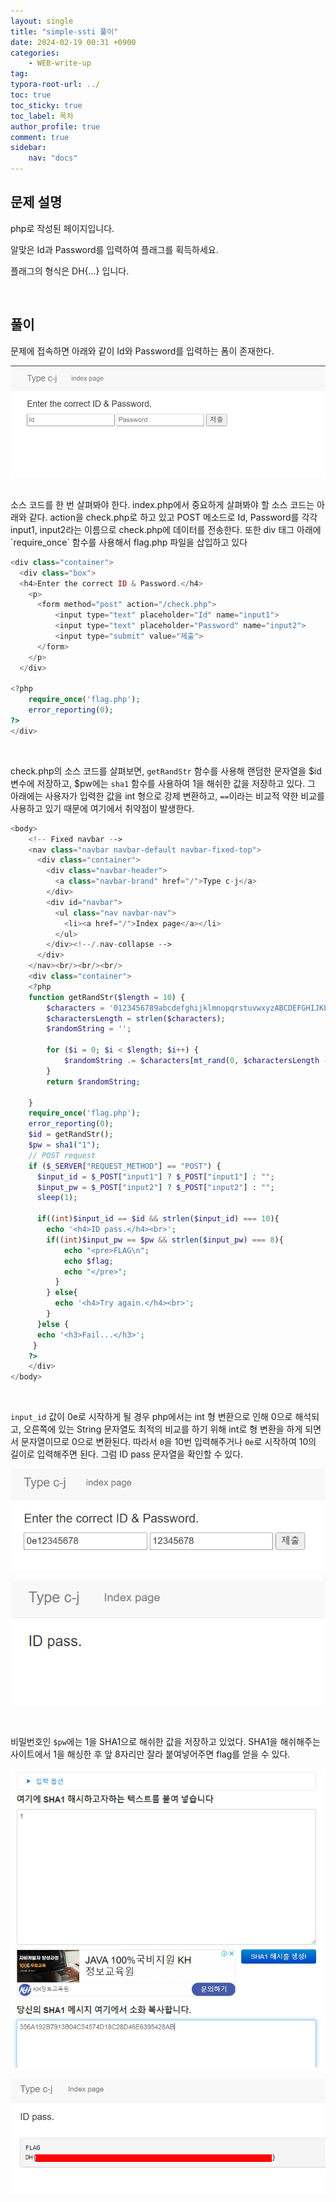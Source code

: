 ```yaml
---
layout: single
title: "simple-ssti 풀이"
date: 2024-02-19 00:31 +0900
categories: 
    - WEB-write-up
tag:
typora-root-url: ../
toc: true
toc_sticky: true
toc_label: 목차
author_profile: true
comment: true
sidebar:
    nav: "docs"
---
```


## 문제 설명

php로 작성된 페이지입니다.  

알맞은 Id과 Password를 입력하여 플래그를 획득하세요.  

플래그의 형식은 DH{...} 입니다.  

<br>

##  풀이

문제에 접속하면 아래와 같이 Id와 Password를 입력하는 폼이 존재한다.

![image-20240219003152357](/images/2024-02-19-Type-c-j/image-20240219003152357.png)

<br>
소스 코드를 한 번 살펴봐야 한다. index.php에서 중요하게 살펴봐야 할 소스 코드는 아래와 같다. action을 check.php로 하고 있고 POST 메소드로 Id, Password를 각각 input1, input2라는 이름으로 check.php에 데이터를 전송한다. 또한 div 태그 아래에 `require_once` 함수를 사용해서 flag.php 파일을 삽입하고 있다

```php
<div class="container">
  <div class="box">
  <h4>Enter the correct ID & Password.</h4>
    <p>
      <form method="post" action="/check.php">
          <input type="text" placeholder="Id" name="input1">
          <input type="text" placeholder="Password" name="input2">
          <input type="submit" value="제출">
      </form>
    </p>
  </div>

<?php
    require_once('flag.php');
    error_reporting(0);
?> 
</div> 
```

<br>

check.php의 소스 코드를 살펴보면, `getRandStr` 함수를 사용해 랜덤한 문자열을 $id 변수에 저장하고, $pw에는 `sha1` 함수를 사용하여 1을 해쉬한 값을 저장하고 있다. 그 아래에는 사용자가 입력한 값을 int 형으로 강제 변환하고, `==`이라는 비교적 약한 비교를 사용하고 있기 때문에 여기에서 취약점이 발생한다.

```php
<body>
    <!-- Fixed navbar -->
    <nav class="navbar navbar-default navbar-fixed-top">
      <div class="container">
        <div class="navbar-header">
          <a class="navbar-brand" href="/">Type c-j</a>
        </div>
        <div id="navbar">
          <ul class="nav navbar-nav">
            <li><a href="/">Index page</a></li>
          </ul>
        </div><!--/.nav-collapse -->
      </div>
    </nav><br/><br/><br/>
    <div class="container">
    <?php
    function getRandStr($length = 10) {
        $characters = '0123456789abcdefghijklmnopqrstuvwxyzABCDEFGHIJKLMNOPQRSTUVWXYZ';
        $charactersLength = strlen($characters);
        $randomString = '';
    
        for ($i = 0; $i < $length; $i++) {
            $randomString .= $characters[mt_rand(0, $charactersLength - 1)];
        }
        return $randomString;

    }
    require_once('flag.php');
    error_reporting(0);
    $id = getRandStr();
    $pw = sha1("1");
    // POST request
    if ($_SERVER["REQUEST_METHOD"] == "POST") {
      $input_id = $_POST["input1"] ? $_POST["input1"] : "";
      $input_pw = $_POST["input2"] ? $_POST["input2"] : "";
      sleep(1);

      if((int)$input_id == $id && strlen($input_id) === 10){
        echo '<h4>ID pass.</h4><br>';
        if((int)$input_pw == $pw && strlen($input_pw) === 8){
            echo "<pre>FLAG\n";
            echo $flag;
            echo "</pre>";
          }
        } else{
          echo '<h4>Try again.</h4><br>';
        }
      }else {
      echo '<h3>Fail...</h3>';
     }
    ?> 
    </div> 
</body>
```

<br>

`input_id` 값이 0e로 시작하게 될 경우 php에서는 int 형 변환으로 인해 0으로 해석되고, 오른쪽에 있는 String 문자열도 최적의 비교를 하기 위해 int로 형 변환을 하게 되면서 문자열이므로 0으로 변환된다. 따라서 `0`을 10번 입력해주거나 `0e`로 시작하여 10의 길이로 입력해주면 된다. 그럼 ID pass 문자열을 확인할 수 있다.

![image-20240219170133538](/images/2024-02-19-Type-c-j/image-20240219170133538.png)

![image-20240219170205069](/images/2024-02-19-Type-c-j/image-20240219170205069.png)

<br>

비밀번호인 `$pw`에는 1을 SHA1으로 해쉬한 값을 저장하고 있었다. SHA1을 해쉬해주는 사이트에서 1을 해싱한 후 앞 8자리만 잘라 붙여넣어주면 flag를 얻을 수 있다.

![image-20240219170400850](/images/2024-02-19-Type-c-j/image-20240219170400850.png)

![image-20240219170417919](/images/2024-02-19-Type-c-j/image-20240219170417919.png)
